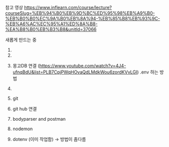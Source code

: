 참고 영상
https://www.inflearn.com/course/lecture?courseSlug=%EB%94%B0%EB%9D%BC%ED%95%98%EB%A9%B0-%EB%B0%B0%EC%9A%B0%EB%8A%94-%EB%85%B8%EB%93%9C-%EB%A6%AC%EC%95%A1%ED%8A%B8-%EA%B8%B0%EB%B3%B8&unitId=37066

새롭게 만드는 중

1.
2.
3. 몽고DB 연결
(https://www.youtube.com/watch?v=4J4-ufnqBdU&list=PLB7CpjPWqHOvaQdLMdkWou6zordKVvLGI)
.env 하는 방법

4.
5. git
6. git hub 연결
7. bodyparser and postman
8. nodemon
8. dotenv (이미 작업함) -> 방법이 좀다름